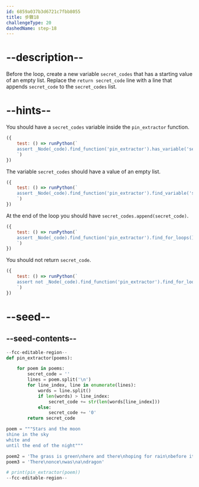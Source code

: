 ```yaml
---
id: 6859a037b3d6721c7fbb8055
title: 步驟18
challengeType: 20
dashedName: step-18
---
```


# --description--

Before the loop, create a new variable `secret_codes` that has a starting value of an empty list. Replace the `return secret_code` line with a line that appends `secret_code` to the `secret_codes` list.

# --hints--

You should have a `secret_codes` variable inside the `pin_extractor` function.

```js
({
    test: () => runPython(`
    assert _Node(_code).find_function('pin_extractor').has_variable('secret_codes')
    `)
})
```

The variable `secret_codes` should have a value of an empty list.

```js
({
    test: () => runPython(`
    assert _Node(_code).find_function('pin_extractor').find_variable('secret_codes').is_equivalent('secret_codes = []')
    `)
})
```

At the end of the loop you should have `secret_codes.append(secret_code)`.

```js
({
    test: () => runPython(`
    assert _Node(_code).find_function('pin_extractor').find_for_loops()[0].find_bodies()[0].has_call('secret_codes.append(secret_code)')
    `)
})
```

You should not return `secret_code`.


```js
({
    test: () => runPython(`
    assert not _Node(_code).find_function('pin_extractor').find_for_loops()[0].find_bodies()[0].has_return('secret_code')
    `)
})
```


# --seed--

## --seed-contents--

```py
--fcc-editable-region--
def pin_extractor(poems):

    for poem in poems:
        secret_code = ''
        lines = poem.split('\n')
        for line_index, line in enumerate(lines):
            words = line.split()
            if len(words) > line_index:
                secret_code += str(len(words[line_index]))
            else:
                secret_code += '0'
        return secret_code

poem = """Stars and the moon
shine in the sky
white and
until the end of the night"""

poem2 = 'The grass is green\nhere and there\nhoping for rain\nbefore it turns yellow'
poem3 = 'There\nonce\nwas\na\ndragon'

# print(pin_extractor(poem))
--fcc-editable-region--

```
